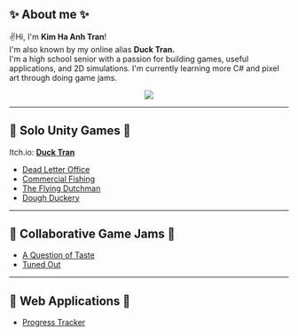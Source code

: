 ## ✨ About me ✨
✌️Hi, I'm **Kim Ha Anh Tran**!<br>
I'm also known by my online alias **Duck Tran.** <br>
I'm a high school senior with a passion for building games, useful applications, and 2D simulations. I'm currently learning more C# and pixel art through doing game jams.<br>


<p align="center">
  <a href="https://skillicons.dev">
    <img src="https://skillicons.dev/icons?i=unity,cs,lua,py,js,html,css" />
  </a>
</p>

---
## 🍊 Solo Unity Games 🍊
Itch.io: [**Duck Tran**](https://ducktran.itch.io/)
- [Dead Letter Office](https://github.com/KimHaAnhTran/DeadLetterOffice_Day1)
- [Commercial Fishing](https://github.com/KimHaAnhTran/CommercialFishing)
- [The Flying Dutchman](https://github.com/KimHaAnhTran/TheFlyingDutchman)
- [Dough Duckery](https://github.com/KimHaAnhTran/DoughDuckery)
---
## 🍋 Collaborative Game Jams 🍋
- [A Question of Taste](https://github.com/KimHaAnhTran/AQuestionOfTaste_2025Brackeys)
- [Tuned Out](https://github.com/KimHaAnhTran/TunedOut_2025GMTK/tree/master)
---
## 🍑 Web Applications 🍑
- [Progress Tracker](https://github.com/KimHaAnhTran/ProgressTracker)


<!--
**KimHaAnhTran/KimHaAnhTran** is a ✨ _special_ ✨ repository because its `README.md` (this file) appears on your GitHub profile.

Here are some ideas to get you started:

- 🔭 I’m currently working on ...
- 🌱 I’m currently learning ...
- 👯 I’m looking to collaborate on ...
- 🤔 I’m looking for help with ...
- 💬 Ask me about ...
- 📫 How to reach me: ...
- 😄 Pronouns: ...
- ⚡ Fun fact: ...
-->
